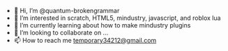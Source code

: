 - 👋 Hi, I’m @quantum-brokengrammar
- 👀 I’m interested in scratch, HTML5, mindustry, javascript, and roblox lua
- 🌱 I’m currently learning about how to make mindustry plugins
- 💞️ I’m looking to collaborate on ...
- 📫 How to reach me temporary34212@gmail.com

<!---
quantum-brokengrammar/quantum-brokengrammar is a ✨ special ✨ repository because its `README.md` (this file) appears on your GitHub profile.
You can click the Preview link to take a look at your changes.
--->
